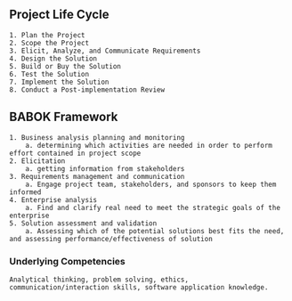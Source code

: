 ## Project Life Cycle
    1. Plan the Project
    2. Scope the Project
    3. Elicit, Analyze, and Communicate Requirements
    4. Design the Solution
    5. Build or Buy the Solution
    6. Test the Solution
    7. Implement the Solution
    8. Conduct a Post-implementation Review

## BABOK Framework
    1. Business analysis planning and monitoring
        a. determining which activities are needed in order to perform effort contained in project scope
    2. Elicitation
        a. getting information from stakeholders
    3. Requirements management and communication
        a. Engage project team, stakeholders, and sponsors to keep them informed
    4. Enterprise analysis
        a. Find and clarify real need to meet the strategic goals of the enterprise
    5. Solution assessment and validation
        a. Assessing which of the potential solutions best fits the need, and assessing performance/effectiveness of solution


### Underlying Competencies
    Analytical thinking, problem solving, ethics, communication/interaction skills, software application knowledge. 


